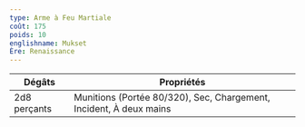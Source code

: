 ```yaml
---
type: Arme à Feu Martiale
coût: 175
poids: 10
englishname: Mukset
Ère: Renaissance
---
```


| Dégâts       | Propriétés                                                         |
| ------------ | ------------------------------------------------------------------ |
| 2d8 perçants | Munitions (Portée 80/320), Sec, Chargement, Incident, À deux mains |
